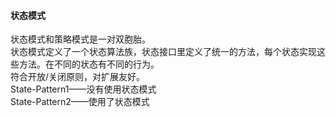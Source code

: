 #### 状态模式   
状态模式和策略模式是一对双胞胎。   
状态模式定义了一个状态算法族，状态接口里定义了统一的方法，每个状态实现这些方法。在不同的状态有不同的行为。   
符合开放/关闭原则，对扩展友好。    
State-Pattern1——没有使用状态模式    
State-Pattern2——使用了状态模式   
